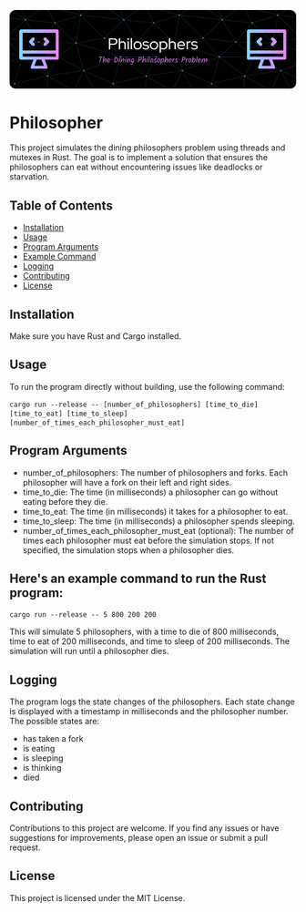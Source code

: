![Header](./Philosophers.png)

# Philosopher

This project simulates the dining philosophers problem using threads and mutexes in Rust. The goal is to implement a solution that ensures the philosophers can eat without encountering issues like deadlocks or starvation.

## Table of Contents
- [Installation](#installation)
- [Usage](#usage)
- [Program Arguments](#program-arguments)
- [Example Command](#example-command)
- [Logging](#logging)
- [Contributing](#contributing)
- [License](#license)

## Installation

Make sure you have Rust and Cargo installed.

## Usage
To run the program directly without building, use the following command:

```shell
cargo run --release -- [number_of_philosophers] [time_to_die] [time_to_eat] [time_to_sleep] [number_of_times_each_philosopher_must_eat]
```
## Program Arguments
- number_of_philosophers: The number of philosophers and forks. Each philosopher will have a fork on their left and right sides.
- time_to_die: The time (in milliseconds) a philosopher can go without eating before they die.
- time_to_eat: The time (in milliseconds) it takes for a philosopher to eat.
- time_to_sleep: The time (in milliseconds) a philosopher spends sleeping.
- number_of_times_each_philosopher_must_eat (optional): The number of times each philosopher must eat before the simulation stops. If not specified, the simulation stops when a philosopher dies.
## Here's an example command to run the Rust program:

```shell
cargo run --release -- 5 800 200 200
```
This will simulate 5 philosophers, with a time to die of 800 milliseconds, time to eat of 200 milliseconds, and time to sleep of 200 milliseconds. The simulation will run until a philosopher dies.

## Logging
The program logs the state changes of the philosophers. Each state change is displayed with a timestamp in milliseconds and the philosopher number. The possible states are:

* has taken a fork
* is eating
* is sleeping
* is thinking
* died
## Contributing
Contributions to this project are welcome. If you find any issues or have suggestions for improvements, please open an issue or submit a pull request.

## License
This project is licensed under the MIT License.